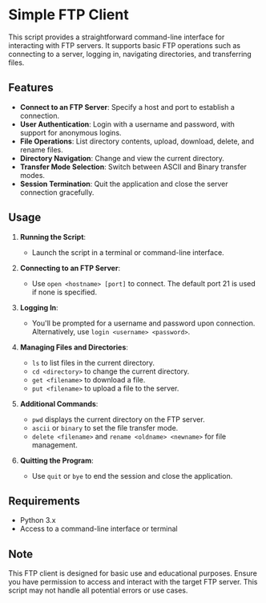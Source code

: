 # Simple FTP Client

This script provides a straightforward command-line interface for interacting with FTP servers. It supports basic FTP operations such as connecting to a server, logging in, navigating directories, and transferring files.

## Features

- **Connect to an FTP Server**: Specify a host and port to establish a connection.
- **User Authentication**: Login with a username and password, with support for anonymous logins.
- **File Operations**: List directory contents, upload, download, delete, and rename files.
- **Directory Navigation**: Change and view the current directory.
- **Transfer Mode Selection**: Switch between ASCII and Binary transfer modes.
- **Session Termination**: Quit the application and close the server connection gracefully.

## Usage

1. **Running the Script**:
   - Launch the script in a terminal or command-line interface.

2. **Connecting to an FTP Server**:
   - Use `open <hostname> [port]` to connect. The default port 21 is used if none is specified.

3. **Logging In**:
   - You'll be prompted for a username and password upon connection. Alternatively, use `login <username> <password>`.

4. **Managing Files and Directories**:
   - `ls` to list files in the current directory.
   - `cd <directory>` to change the current directory.
   - `get <filename>` to download a file.
   - `put <filename>` to upload a file to the server.

5. **Additional Commands**:
   - `pwd` displays the current directory on the FTP server.
   - `ascii` or `binary` to set the file transfer mode.
   - `delete <filename>` and `rename <oldname> <newname>` for file management.

6. **Quitting the Program**:
   - Use `quit` or `bye` to end the session and close the application.

## Requirements

- Python 3.x
- Access to a command-line interface or terminal

## Note

This FTP client is designed for basic use and educational purposes. Ensure you have permission to access and interact with the target FTP server. This script may not handle all potential errors or use cases.


